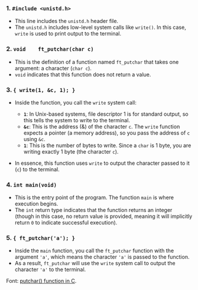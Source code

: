 ### 1. `#include <unistd.h>`

- This line includes the `unistd.h` header file.
- The `unistd.h` includes low-level system calls like `write()`. In this case, `write` is used to print output to the terminal.

### 2. `void	ft_putchar(char c)`

- This is the definition of a function named `ft_putchar` that takes one argument: a character (`char c`).
- `void` indicates that this function does not return a value.

### 3. `{ write(1, &c, 1); }`

- Inside the function, you call the `write` system call:
  - **`1`**: In Unix-based systems, file descriptor 1 is for standard output, so this tells the system to write to the terminal.
  - **`&c`**: This is the address (&) of the character `c`. The `write` function expects a pointer (a memory address), so you pass the address of `c` using `&c`.
  - **`1`**: This is the number of bytes to write. Since a `char` is 1 byte, you are writing exactly 1 byte (the character `c`).

- In essence, this function uses `write` to output the character passed to it (`c`) to the terminal.

### 4. `int	main(void)`

- This is the entry point of the program. The function `main` is where execution begins.
- The `int` return type indicates that the function returns an integer (though in this case, no return value is provided, meaning it will implicitly return `0` to indicate successful execution).

### 5. `{ ft_putchar('a'); }`

- Inside the `main` function, you call the `ft_putchar` function with the argument `'a'`, which means the character `'a'` is passed to the function.
- As a result, `ft_putchar` will use the `write` system call to output the character `'a'` to the terminal.

Font: [putchar() function in C](https://www.geeksforgeeks.org/putchar-function-in-c/).
